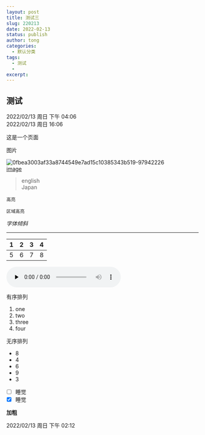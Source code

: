 ```yaml
---
layout: post
title: 测试三
slug: 220213
date: 2022-02-13
status: publish
author: tong
categories: 
  - 默认分类
tags: 
  - 测试
  - 
excerpt: 
---
```


## 测试    

2022/02/13 周日 下午 04:06  
2022/02/13 周日 16:06
  
这是一个页面  
  
图片   
 
![0fbea3003af33a8744549e7ad15c10385343b519-97942226](https://cdn.jsdelivr.net/gh/shuiwudengli/images@master/0fbea3003af33a8744549e7ad15c10385343b519-97942226.jugyenixz8w.jpg)  
[image](https://cdn.jsdelivr.net/gh/shuiwudengli/images@master/0fbea3003af33a8744549e7ad15c10385343b519-97942226.jugyenixz8w.jpg)  
  
> english  
> Japan  
    
  `高亮`  
  ```
区域高亮
```
*字体倾斜*  
  
***
 | 1 | 2 | 3 | 4 | 
 | :------: | :------: | :------: | :------: | 
 | 5 | 6 | 7 | 8 |       
 <audio id="audio" controls="" preload="none">
     <source id="mp3" src="file:///storage/emulated/0/Android/data/me.zhouzhuo810.zznote/tiny/2022_02_13_14_18_05.mp3">
</audio>      
    
有序排列
1. one  
2. two  
3. three  
4. four      
  
无序排列    
- 8  
- 4  
- 6 
- 9
- 3   
   
    
    
  
- [ ] 睡觉
- [x]  睡觉  
  
**加粗**    
    
  


 
       

 

2022/02/13 周日 下午 02:12
